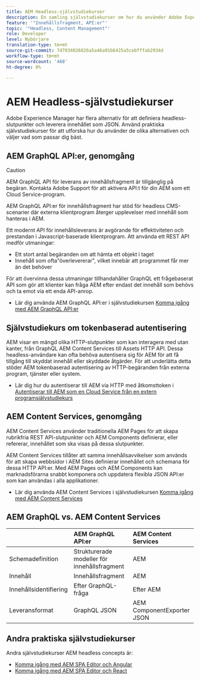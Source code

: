 ```yaml
---
title: AEM Headless-självstudiekurser
description: En samling självstudiekurser om hur du använder Adobe Experience Manager som Headless CMS.
feature: '"Innehållsfragment, API:er"'
topic: '"Headless, Content Management"'
role: Developer
level: Nybörjare
translation-type: tm+mt
source-git-commit: 7d7034026826a5a46a91b6425a5cebfffab2934d
workflow-type: tm+mt
source-wordcount: '468'
ht-degree: 0%

---
```



# AEM Headless-självstudiekurser

Adobe Experience Manager har flera alternativ för att definiera headless-slutpunkter och leverera innehållet som JSON. Använd praktiska självstudiekurser för att utforska hur du använder de olika alternativen och väljer vad som passar dig bäst.

## AEM GraphQL API:er, genomgång

>[!CAUTION]
>
> AEM GraphQL API för leverans av innehållsfragment är tillgänglig på begäran.
> Kontakta Adobe Support för att aktivera API:t för din AEM som ett Cloud Service-program.

AEM GraphQL API:er för innehållsfragment
har stöd för headless CMS-scenarier där externa klientprogram återger upplevelser med innehåll som hanteras i AEM.

Ett modernt API för innehållsleverans är avgörande för effektiviteten och prestandan i Javascript-baserade klientprogram. Att använda ett REST API medför utmaningar:

* Ett stort antal begäranden om att hämta ett objekt i taget
* Innehåll som ofta&quot;överlevererar&quot;, vilket innebär att programmet får mer än det behöver

För att övervinna dessa utmaningar tillhandahåller GraphQL ett frågebaserat API som gör att klienter kan fråga AEM efter endast det innehåll som behövs och ta emot via ett enda API-anrop.

* Lär dig använda AEM GraphQL API:er i självstudiekursen [Komma igång med AEM GraphQL API:er](./graphql/overview.md)

## Självstudiekurs om tokenbaserad autentisering

AEM visar en mängd olika HTTP-slutpunkter som kan interagera med utan kanter, från GraphQL AEM Content Services till Assets HTTP API. Dessa headless-användare kan ofta behöva autentisera sig för AEM för att få tillgång till skyddat innehåll eller skyddade åtgärder. För att underlätta detta stöder AEM tokenbaserad autentisering av HTTP-begäranden från externa program, tjänster eller system.

* Lär dig hur du autentiserar till AEM via HTTP med åtkomsttoken i [Autentiserar till AEM som en Cloud Service från en extern programsjälvstudiekurs](./authentication/overview.md)

## AEM Content Services, genomgång

AEM Content Services använder traditionella AEM Pages för att skapa rubrikfria REST API-slutpunkter och AEM Components definierar, eller refererar, innehållet som ska visas på dessa slutpunkter.

AEM Content Services tillåter att samma innehållsavvikelser som används för att skapa webbsidor i AEM Sites definierar innehållet och schemana för dessa HTTP API:er. Med AEM Pages och AEM Components kan marknadsförarna snabbt komponera och uppdatera flexibla JSON API:er som kan användas i alla applikationer.

* Lär dig använda AEM Content Services i självstudiekursen [Komma igång med AEM Content Services](./content-services/overview.md)

## AEM GraphQL vs. AEM Content Services

|  | AEM GraphQL API:er | AEM Content Services |
|--------------------------------|:-----------------|:---------------------|
| Schemadefinition | Strukturerade modeller för innehållsfragment | AEM |
| Innehåll | Innehållsfragment | AEM |
| Innehållsidentifiering | Efter GraphQL-fråga | Efter AEM |
| Leveransformat | GraphQL JSON | AEM ComponentExporter JSON |

## Andra praktiska självstudiekurser

Andra självstudiekurser AEM headless concepts är:

* [Komma igång med AEM SPA Editor och Angular](https://experienceleague.adobe.com/docs/experience-manager-learn/spa-angular-tutorial/overview.html)
* [Komma igång med AEM SPA Editor och React](https://experienceleague.adobe.com/docs/experience-manager-learn/spa-react-tutorial/overview.html)